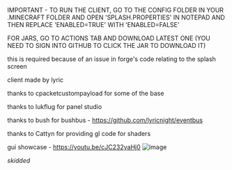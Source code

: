 IMPORTANT - TO RUN THE CLIENT, GO TO THE CONFIG FOLDER IN YOUR .MINECRAFT FOLDER AND OPEN 'SPLASH.PROPERTIES' IN NOTEPAD AND THEN REPLACE 'ENABLED=TRUE' WITH 'ENABLED=FALSE'

FOR JARS, GO TO ACTIONS TAB AND DOWNLOAD LATEST ONE (YOU NEED TO SIGN INTO GITHUB TO CLICK THE JAR TO DOWNLOAD IT)

this is required because of an issue in  forge's code relating to the splash screen

client made by lyric

thanks to cpacketcustompayload for some of the base 

thanks to lukflug for panel studio

thanks to bush for bushbus - https://github.com/lyricnight/eventbus

thanks to Cattyn for providing gl code for shaders

gui showcase - https://youtu.be/cJC232yaHj0
![image](https://github.com/lyricnight/infinity/assets/79311706/f9b92d82-f68d-4647-9fd8-44d4a08c5ed9)


_skidded_
